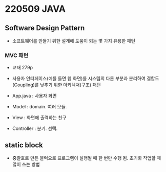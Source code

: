 # 220509 JAVA

## Software Design Pattern
- 소프트웨어를 만들기 위한 설계에 도움이 되는 몇 가지 유용한 패턴

### MVC 패턴
- 교재 279p
- 사용자 인터페이스(예를 들면 웹 화면)를 시스템의 다른 부분과 분리하여 결합도(Coupling)를 낮추기 위한 아키텍쳐(구조) 패턴

- App.java : 사용자 화면
- Model : domain. 여러 모듈.
- View : 화면에 출력하는 친구
- Controller : 분기. 선택.

## static block
- 중괄호로 만든 블럭으로 프로그램이 실행될 때 한 번만 수행 됨. 초기화 작업할 때 많이 쓰는 방법


